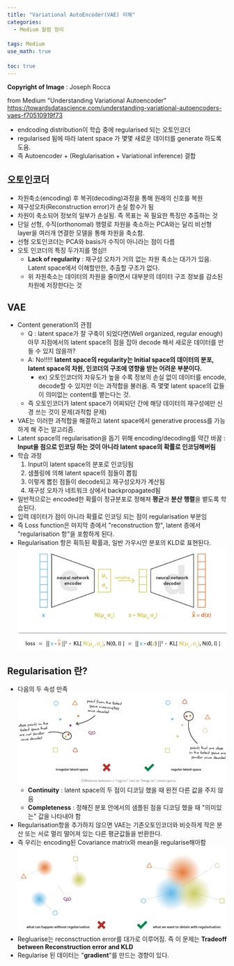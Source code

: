 ```yaml
---
title: "Variational AutoEncoder(VAE) 이해"
categories: 
  - Medium 칼럼 정리

tags: Medium
use_math: true

toc: true
---
```

**Copyright of Image** : Joseph Rocca 

from Medium 
"Understanding Variational Autoencoder"
https://towardsdatascience.com/understanding-variational-autoencoders-vaes-f70510919f73


- endcoding distribution이 학습 중에 regularised 되는 오토인코더
- regularised 됨에 따라 latent space 가 몇몇 새로운 데이터를 generate 하도록 도움.
- 즉 Autoencoder + (Reglularisation + Variational inference) 결합

## 오토인코더
- 차원축소(encoding) 후 복귀(decoding)과정을 통해 원래의 신호를 복원
- 재구성오차(Reconstruction error)가 손실 함수가 됨
- 차원이 축소되어 정보의 일부가 손실됨. 즉 목표는 꼭 필요한 특징만 추출하는 것
- 단일 선형, 수직(orthonomal) 행렬로 차원을 축소하는 PCA와는 달리 비선형 layer을 여러개 연결한 모델을 통해 차원을 축소함.
- 선형 오토인코더는 PCA와 basis가 수직이 아니라는 점이 다름
- 오토 인코더의 특징 두가지를 명심!!
  - **Lack of regularity** : 재구성 오차가 거의 없는 차원 축소는 대가가 있음. Latent space에서 이해할만한, 추출할 구조가 없다.
  - 위 차원축소는 데이터의 차원을 줄이면서 대부분의 데이터 구조 정보를 감소된 차원에 저장한다는 것

## VAE
- Content generation의 관점
  - Q : latent space가 잘 구축이 되었다면(Well organized, regular enough) 아무 지점에서의 latent space의 점을 잡아 decode 해서 새로운 데이터를 만들 수 있지 않을까?
  - A: No!!!!! **latent space의 regularity는 Initial space의 데이터의 분포, latent space의 차원, 인코더의 구조에 영향을 받는 어려운 부분이다.**
    - ex) 오토인코더의 자유도가 높을 수록 정보의 손실 없이 데이터를 encode, decode할 수 있지만 이는 과적합을 불러옴. 즉 몇몇 latent space의 값들이 의미없는 content를 뱉는다는 것.
  - 즉 오토인코더가 latent space가 어찌되던 간에 해당 데이터의 재구성에만 신경 쓰는 것이 문제(과적합 문제)
- VAE는 이러한 과적합을 해결하고 latent space에서 generative process를 가능하게 해 주는 알고리즘.
- Latent space의 regularisation을 돕기 위해 encoding/decoding를 약간 바꿈 : **Input을 점으로 인코딩 하는 것이 아니라 latent space의 확률로 인코딩해버림** 
- 학습 과정
    1. Input이 latent space의 분포로 인코딩됨
    2. 샘플링에 의해 latent space의 점들이 뽑힘
    3. 이렇게 뽑힌 점들이 decode되고 재구성오차가 계산됨
    4. 재구성 오차가 네트워크 상에서 backpropagated됨
- 일반적으로는 encoded한 확률이 정규분포로 정해져 **평균**과 **분산 행렬**을 뱉도록 학습된다.
- 입력 데이터가 점이 아니라 확률로 인코딩 되는 점이 regularisation 부분임
- 즉 Loss function은 마지막 층에서 "reconstruction 항", latent 층에서 "regularisation 항"을 포함하게 된다.
- Regularisation 항은 획득된 확률과, 일반 가우시안 분포의 KLD로 표현된다.
 ![](/assets/img/images/2019-10-31-20-46-13.png)

## Regularisation 란?
- 다음의 두 속성 만족
  ![](/assets/img/images/2019-10-31-20-49-32.png)
  - **Continuity** : latent space의 두 점이 디코딩 했을 때 완전 다른 값을 주지 않음
  - **Completeness** : 정해진 분포 안에서의 샘플된 점을 디코딩 했을 때 "의미있는" 값을 나타내야 함
- Regularisation항을 추가하지 않으면 VAE는 기존오토인코더와 비슷하게 작은 분산 또는 서로 멀리 떨어져 있는 다른 평균값들을 반환한다.
- 즉 우리는 encoding된 Covariance matrix와 mean을 regularise해아함 
![](/assets/img/images/2019-11-01-09-11-15.png)
- Regluarise는 reconsctruction error를 대가로 이루어짐. 즉 이 문제는 **Tradeoff between Reconstruction error and KLD**
- Regularise 된 데이터는 "**gradient**"를 만드는 경향이 있다.